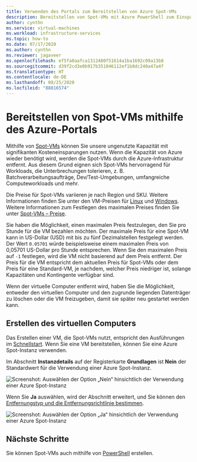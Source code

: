 ```yaml
---
title: Verwenden des Portals zum Bereitstellen von Azure Spot-VMs
description: Bereitstellen von Spot-VMs mit Azure PowerShell zum Einsparen von Kosten
author: cynthn
ms.service: virtual-machines
ms.workload: infrastructure-services
ms.topic: how-to
ms.date: 07/17/2020
ms.author: cynthn
ms.reviewer: jagaveer
ms.openlocfilehash: ef5fa0aafca1312480f51614a1ba1692c09a13b8
ms.sourcegitcommit: d39f2cd3e0b917b351046112ef1b8dc240a47a4f
ms.translationtype: HT
ms.contentlocale: de-DE
ms.lasthandoff: 08/25/2020
ms.locfileid: "88816574"
---
```

# <a name="deploy-spot-vms-using-the-azure-portal"></a>Bereitstellen von Spot-VMs mithilfe des Azure-Portals

Mithilfe von [Spot-VMs](../spot-vms.md) können Sie unsere ungenutzte Kapazität mit signifikanten Kosteneinsparungen nutzen. Wenn die Kapazität von Azure wieder benötigt wird, werden die Spot-VMs durch die Azure-Infrastruktur entfernt. Aus diesem Grund eignen sich Spot-VMs hervorragend für Workloads, die Unterbrechungen tolerieren, z. B. Batchverarbeitungsaufträge, Dev/Test-Umgebungen, umfangreiche Computeworkloads und mehr.

Die Preise für Spot-VMs variieren je nach Region und SKU. Weitere Informationen finden Sie unter den VM-Preisen für [Linux](https://azure.microsoft.com/pricing/details/virtual-machines/linux/) und [Windows](https://azure.microsoft.com/pricing/details/virtual-machines/windows/). Weitere Informationen zum Festlegen des maximalen Preises finden Sie unter [Spot-VMs – Preise](../spot-vms.md#pricing).

Sie haben die Möglichkeit, einen maximalen Preis festzulegen, den Sie pro Stunde für die VM bezahlen möchten. Der maximale Preis für eine Spot-VM kann in US-Dollar (USD) mit bis zu fünf Dezimalstellen festgelegt werden. Der Wert `0.05701` würde beispielsweise einem maximalen Preis von 0,05701 US-Dollar pro Stunde entsprechen. Wenn Sie den maximalen Preis auf `-1` festlegen, wird die VM nicht basierend auf dem Preis entfernt. Der Preis für die VM entspricht dem aktuellen Preis für Spot-VMs oder dem Preis für eine Standard-VM, je nachdem, welcher Preis niedriger ist, solange Kapazitäten und Kontingente verfügbar sind.

Wenn der virtuelle Computer entfernt wird, haben Sie die Möglichkeit, entweder den virtuellen Computer und den zugrunde liegenden Datenträger zu löschen oder die VM freizugeben, damit sie später neu gestartet werden kann.


## <a name="create-the-vm"></a>Erstellen des virtuellen Computers

Das Erstellen einer VM, die Spot-VMs nutzt, entspricht den Ausführungen im [Schnellstart](quick-create-portal.md). Wenn Sie eine VM bereitstellen, können Sie eine Azure Spot-Instanz verwenden.


Im Abschnitt **Instanzdetails** auf der Registerkarte **Grundlagen** ist **Nein** der Standardwert für die Verwendung einer Azure Spot-Instanz.

![Screenshot: Auswählen der Option „Nein“ hinsichtlich der Verwendung einer Azure Spot-Instanz](media/spot-portal/no.png)

Wenn Sie **Ja** auswählen, wird der Abschnitt erweitert, und Sie können den [Entfernungstyp und die Entfernungsrichtlinie bestimmen](../spot-vms.md#eviction-policy). 

![Screenshot: Auswählen der Option „Ja“ hinsichtlich der Verwendung einer Azure Spot-Instanz](media/spot-portal/yes.png)


## <a name="next-steps"></a>Nächste Schritte

Sie können Spot-VMs auch mithilfe von [PowerShell](spot-powershell.md) erstellen.